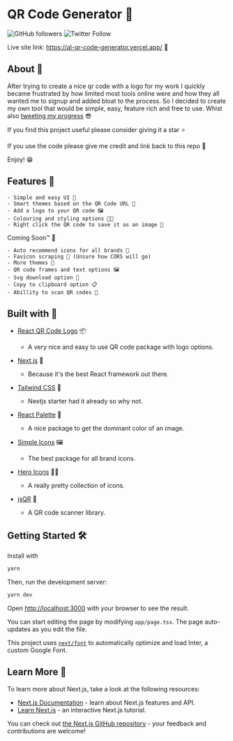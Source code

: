 # QR Code Generator 📸

![GitHub followers](https://img.shields.io/github/followers/alexleybourne?style=social)
![Twitter Follow](https://img.shields.io/twitter/follow/AlexLeybourne?style=social)

Live site link: https://al-qr-code-generator.vercel.app/ 🔗

## About 📝

After trying to create a nice qr code with a logo for my work I quickly became frustrated by how limited most tools online were and how they all wanted me to signup and added bloat to the process. So I decided to create my own tool that would be simple, easy, feature rich and free to use. Whist also [tweeting my progress](https://twitter.com/AlexLeybourne/status/1663885858783772672) 😎

If you find this project useful please consider giving it a star ⭐

If you use the code please give me credit and link back to this repo 🙏

Enjoy! 😁

## Features 🎉

    - Simple and easy UI 🤩
    - Smart themes based on the QR Code URL 🎨
    - Add a logo to your QR code 🖼️
    - Colouring and styling options 👨‍🎨
    - Right click the QR code to save it as an image 📸

Coming Soon™ 🚧

    - Auto recommend icons for all brands 👀
    - Favicon scraping 🤞 (Unsure how CORS will go)
    - More themes 🎨
    - QR code frames and text options 🖼️
    - Svg download option 📸
    - Copy to clipboard option 📋
    - Abillity to scan QR codes 📱

## Built with 🧰

- [React QR Code Logo](https://www.npmjs.com/package/react-qrcode-logo) 📦

  - A very nice and easy to use QR code package with logo options.

- [Next.js](https://nextjs.org/) 🚀

  - Because it's the best React framework out there.

- [Tailwind CSS](https://tailwindcss.com/) 🍃

  - Nextjs starter had it already so why not.

- [React Palette](https://github.com/lauriys/react-palette) 🎨

  - A nice package to get the dominant color of an image.

- [Simple Icons](https://github.com/simple-icons/simple-icons) 🖼️

  - The best package for all brand icons.

- [Hero Icons](https://heroicons.com/) 🦸‍♂️

  - A really pretty collection of icons.

- [jsQR](https://github.com/cozmo/jsQR) 📸
  - A QR code scanner library.

## Getting Started 🛠️

Install with

```bash
yarn
```

Then, run the development server:

```bash
yarn dev
```

Open [http://localhost:3000](http://localhost:3000) with your browser to see the result.

You can start editing the page by modifying `app/page.tsx`. The page auto-updates as you edit the file.

This project uses [`next/font`](https://nextjs.org/docs/basic-features/font-optimization) to automatically optimize and load Inter, a custom Google Font.

## Learn More 📖

To learn more about Next.js, take a look at the following resources:

- [Next.js Documentation](https://nextjs.org/docs) - learn about Next.js features and API.
- [Learn Next.js](https://nextjs.org/learn) - an interactive Next.js tutorial.

You can check out [the Next.js GitHub repository](https://github.com/vercel/next.js/) - your feedback and contributions are welcome!
